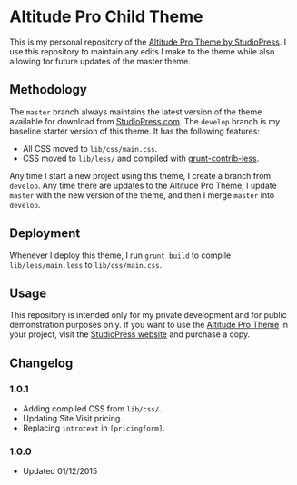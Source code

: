 # Altitude Pro Child Theme #

This is my personal repository of the [Altitude Pro Theme by StudioPress](http://my.studiopress.com/themes/altitude/). I use this repository to maintain any edits I make to the theme while also allowing for future updates of the master theme.

## Methodology ##
The `master` branch always maintains the latest version of the theme available for download from [StudioPress.com](http://studiopress.com). The `develop` branch is my baseline starter version of this theme. It has the following features:

- All CSS moved to `lib/css/main.css`.
- CSS moved to `lib/less/` and compiled with [grunt-contrib-less](https://github.com/gruntjs/grunt-contrib-less).

Any time I start a new project using this theme, I create a branch from `develop`. Any time there are updates to the Altitude Pro Theme, I update `master` with the new version of the theme, and then I merge `master` into `develop`.

## Deployment ##
Whenever I deploy this theme, I run `grunt build` to compile `lib/less/main.less` to `lib/css/main.css`.

## Usage ##
This repository is intended only for my private development and for public demonstration purposes only. If you want to use the [Altitude Pro Theme](http://my.studiopress.com/themes/altitude/) in your project, visit the [StudioPress website](http://studiopress.com) and purchase a copy.

## Changelog ##

### 1.0.1 ###
* Adding compiled CSS from `lib/css/`.
* Updating Site Visit pricing.
* Replacing `introtext` in `[pricingform]`.

### 1.0.0 ###
* Updated 01/12/2015
